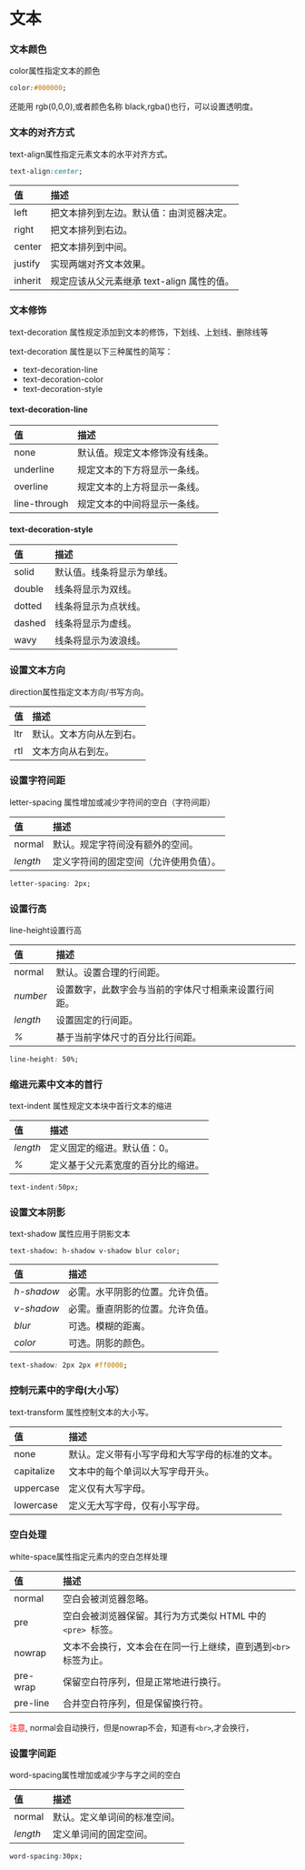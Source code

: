 # 文本

### 文本颜色

color属性指定文本的颜色

```css
color:#000000;
```

还能用 rgb(0,0,0),或者颜色名称 black,rgba()也行，可以设置透明度。

### 文本的对齐方式

text-align属性指定元素文本的水平对齐方式。

```css
text-align:center;
```

| 值      | 描述                                       |
| :------ | :----------------------------------------- |
| left    | 把文本排列到左边。默认值：由浏览器决定。   |
| right   | 把文本排列到右边。                         |
| center  | 把文本排列到中间。                         |
| justify | 实现两端对齐文本效果。                     |
| inherit | 规定应该从父元素继承 text-align 属性的值。 |

### 文本修饰

text-decoration 属性规定添加到文本的修饰，下划线、上划线、删除线等

text-decoration 属性是以下三种属性的简写：

- text-decoration-line
- text-decoration-color
- text-decoration-style

#### text-decoration-line

| 值           | 描述                           |
| :----------- | :----------------------------- |
| none         | 默认值。规定文本修饰没有线条。 |
| underline    | 规定文本的下方将显示一条线。   |
| overline     | 规定文本的上方将显示一条线。   |
| line-through | 规定文本的中间将显示一条线。   |

#### text-decoration-style

| 值     | 描述                       |
| :----- | :------------------------- |
| solid  | 默认值。线条将显示为单线。 |
| double | 线条将显示为双线。         |
| dotted | 线条将显示为点状线。       |
| dashed | 线条将显示为虚线。         |
| wavy   | 线条将显示为波浪线。       |

### 设置文本方向

direction属性指定文本方向/书写方向。

| 值   | 描述                     |
| :--- | :----------------------- |
| ltr  | 默认。文本方向从左到右。 |
| rtl  | 文本方向从右到左。       |

### 设置字符间距

letter-spacing 属性增加或减少字符间的空白（字符间距）

| 值       | 描述                                   |
| :------- | :------------------------------------- |
| normal   | 默认。规定字符间没有额外的空间。       |
| *length* | 定义字符间的固定空间（允许使用负值）。 |

```css
letter-spacing: 2px;
```

### 设置行高

line-height设置行高

| 值       | 描述                                                 |
| :------- | :--------------------------------------------------- |
| normal   | 默认。设置合理的行间距。                             |
| *number* | 设置数字，此数字会与当前的字体尺寸相乘来设置行间距。 |
| *length* | 设置固定的行间距。                                   |
| *%*      | 基于当前字体尺寸的百分比行间距。                     |

```css
line-height: 50%;
```

### 缩进元素中文本的首行

text-indent 属性规定文本块中首行文本的缩进

| 值       | 描述                               |
| :------- | :--------------------------------- |
| *length* | 定义固定的缩进。默认值：0。        |
| *%*      | 定义基于父元素宽度的百分比的缩进。 |

```css
text-indent:50px;
```

### 设置文本阴影

text-shadow 属性应用于阴影文本

```shell'
text-shadow: h-shadow v-shadow blur color;
```

| 值         | 描述                             |
| :--------- | :------------------------------- |
| *h-shadow* | 必需。水平阴影的位置。允许负值。 |
| *v-shadow* | 必需。垂直阴影的位置。允许负值。 |
| *blur*     | 可选。模糊的距离。               |
| *color*    | 可选。阴影的颜色。               |

```css
text-shadow: 2px 2px #ff0000;
```

### <span id='transform'>控制元素中的字母(大小写）</span>

text-transform 属性控制文本的大小写。

| 值         | 描述                                           |
| :--------- | :--------------------------------------------- |
| none       | 默认。定义带有小写字母和大写字母的标准的文本。 |
| capitalize | 文本中的每个单词以大写字母开头。               |
| uppercase  | 定义仅有大写字母。                             |
| lowercase  | 定义无大写字母，仅有小写字母。                 |

### 空白处理

white-space属性指定元素内的空白怎样处理

| 值       | 描述                                                         |
| :------- | :----------------------------------------------------------- |
| normal   | 空白会被浏览器忽略。                                         |
| pre      | 空白会被浏览器保留。其行为方式类似 HTML 中的 `<pre> `标签。  |
| nowrap   | 文本不会换行，文本会在在同一行上继续，直到遇到`<br>` 标签为止。 |
| pre-wrap | 保留空白符序列，但是正常地进行换行。                         |
| pre-line | 合并空白符序列，但是保留换行符。                             |

<font color=red>注意</font>, normal会自动换行，但是nowrap不会，知道有`<br>`,才会换行，

### 设置字间距

word-spacing属性增加或减少字与字之间的空白

| 值       | 描述                         |
| :------- | :--------------------------- |
| normal   | 默认。定义单词间的标准空间。 |
| *length* | 定义单词间的固定空间。       |

```css
word-spacing:30px;
```

